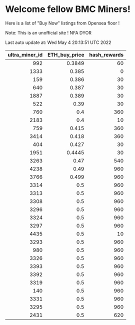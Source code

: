 # Welcome fellow BMC Miners!
Here is a list of "Buy Now" listings from Opensea floor !

Note: This is an unofficial site ! NFA DYOR


Last auto update at: Wed May  4 20:13:51 UTC 2022


|   ultra_miner_id |   ETH_buy_price |   hash_rewards |
|-----------------:|----------------:|---------------:|
|              992 |          0.3849 |             60 |
|             1333 |          0.385  |              0 |
|              159 |          0.386  |             30 |
|              640 |          0.387  |             30 |
|             1887 |          0.389  |             30 |
|              522 |          0.39   |             30 |
|              760 |          0.4    |            360 |
|             2183 |          0.4    |             10 |
|              759 |          0.415  |            360 |
|             3414 |          0.418  |            360 |
|              404 |          0.427  |             30 |
|             1951 |          0.4445 |             30 |
|             3263 |          0.47   |            540 |
|             4238 |          0.49   |            960 |
|             3766 |          0.499  |            960 |
|             3314 |          0.5    |            960 |
|             3313 |          0.5    |            960 |
|             3308 |          0.5    |            960 |
|             3296 |          0.5    |            960 |
|             3324 |          0.5    |            960 |
|             3297 |          0.5    |            960 |
|             4435 |          0.5    |             10 |
|             3293 |          0.5    |            960 |
|              980 |          0.5    |            960 |
|             3326 |          0.5    |            960 |
|             3393 |          0.5    |            960 |
|             3392 |          0.5    |            960 |
|             3319 |          0.5    |            960 |
|              140 |          0.5    |            960 |
|             3331 |          0.5    |            960 |
|             3295 |          0.5    |            960 |
|             2431 |          0.5    |            620 |